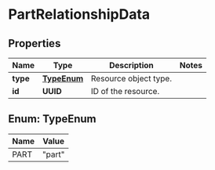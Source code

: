 

# PartRelationshipData


## Properties

Name | Type | Description | Notes
------------ | ------------- | ------------- | -------------
**type** | [**TypeEnum**](#TypeEnum) | Resource object type. | 
**id** | **UUID** | ID of the resource. | 



## Enum: TypeEnum

Name | Value
---- | -----
PART | &quot;part&quot;



